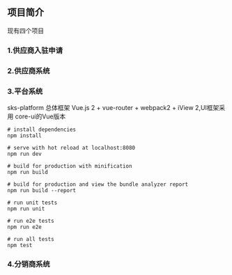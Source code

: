 ## 项目简介

现有四个项目

### 1.供应商入驻申请



### 2.供应商系统

### 3.平台系统
sks-platform
总体框架 Vue.js 2 + vue-router + webpack2 + iView 2,UI框架采用 core-ui的Vue版本

```
# install dependencies
npm install

# serve with hot reload at localhost:8080
npm run dev

# build for production with minification
npm run build

# build for production and view the bundle analyzer report
npm run build --report

# run unit tests
npm run unit

# run e2e tests
npm run e2e

# run all tests
npm test

```

### 4.分销商系统


